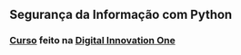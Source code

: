 ## Segurança da Informação com Python
### [Curso](https://web.dio.me/course/seguranca-da-informacao-com-python/learning/fbd5b4e2-b27d-4a6d-a3da-2b4be23e39c0?back=/browse) feito na [Digital Innovation One](https://web.dio.me/home)

